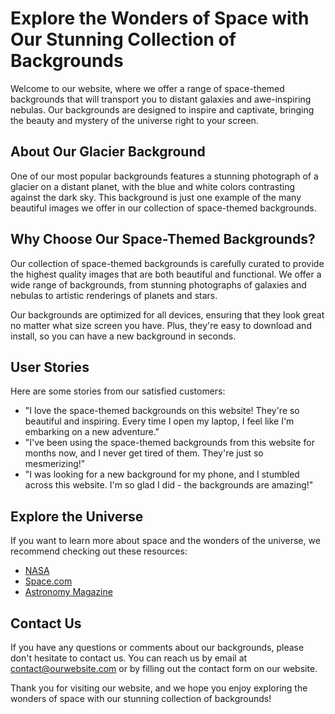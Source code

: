 <!--font:Poppins-->

# Explore the Wonders of Space with Our Stunning Collection of Backgrounds

Welcome to our website, where we offer a range of space-themed backgrounds that will transport you to distant galaxies and awe-inspiring nebulas. Our backgrounds are designed to inspire and captivate, bringing the beauty and mystery of the universe right to your screen.

## About Our Glacier Background

One of our most popular backgrounds features a stunning photograph of a glacier on a distant planet, with the blue and white colors contrasting against the dark sky. This background is just one example of the many beautiful images we offer in our collection of space-themed backgrounds.

## Why Choose Our Space-Themed Backgrounds?

Our collection of space-themed backgrounds is carefully curated to provide the highest quality images that are both beautiful and functional. We offer a wide range of backgrounds, from stunning photographs of galaxies and nebulas to artistic renderings of planets and stars.

Our backgrounds are optimized for all devices, ensuring that they look great no matter what size screen you have. Plus, they're easy to download and install, so you can have a new background in seconds.

## User Stories

Here are some stories from our satisfied customers:

- "I love the space-themed backgrounds on this website! They're so beautiful and inspiring. Every time I open my laptop, I feel like I'm embarking on a new adventure."
- "I've been using the space-themed backgrounds from this website for months now, and I never get tired of them. They're just so mesmerizing!"
- "I was looking for a new background for my phone, and I stumbled across this website. I'm so glad I did - the backgrounds are amazing!"

## Explore the Universe

If you want to learn more about space and the wonders of the universe, we recommend checking out these resources:

- [NASA](#nasa)
- [Space.com](#spacecom)
- [Astronomy Magazine](#astronomy)

## Contact Us

If you have any questions or comments about our backgrounds, please don't hesitate to contact us. You can reach us by email at [contact@ourwebsite.com](mailto:contact@ourwebsite.com) or by filling out the contact form on our website.

Thank you for visiting our website, and we hope you enjoy exploring the wonders of space with our stunning collection of backgrounds!

<!--

Write me content for website with wallpaper which alt text is:

"A photograph of a glacier on a distant planet, with the blue and white colors contrasting against the dark sky."

The name/title of the page should not be 1:1 copy of the alt text but rather a real content of the website which is using this wallpaper.

- Use markdown format 
- Start with heading
- Heading should be short and concise
- The content should look like a real website 
- The website should not be about the wallpaper, wallpaper is just a related background
- Heading should be contain work "wallpaper" or "background"
- Include real sections like references, contact, user stories, etc. use things relevant to the page purpose.
- Feel free to use structure like headings, bullets, numbering, blockquotes, paragraphs, horizontal lines, etc.
- You can use formatting like bold or _italic_
- You can include UTF-8 emojis
- Links should be only #hash anchors (and you can refer to the document itself)
- Do not include images


---


# Explore the Wonders of the Universe with Our Space-Themed Wallpaper

Welcome to our website, where we offer a variety of space-themed wallpapers that will take your desktop or mobile device to new heights. Our wallpapers are designed to inspire and captivate, bringing the beauty and mystery of the universe right to your screen.

## About Our Glacier Wallpaper

Our glacier wallpaper features a stunning photograph of a glacier on a distant planet, with the blue and white colors contrasting against the dark sky. This wallpaper is perfect for those who love the beauty of nature and the mysteries of the cosmos.

## Why Choose Our Space-Themed Wallpapers?

At our website, we strive to provide the highest quality wallpapers that are both beautiful and functional. Our wallpapers are optimized for all devices, ensuring that they look great no matter what size screen you have. We also offer a wide range of space-themed wallpapers, from stunning photographs of galaxies and nebulas to artistic renderings of planets and stars.

## User Stories

Here are some stories from our satisfied customers:

- "I love the space-themed wallpapers on this website! They're so beautiful and inspiring. I especially love the glacier wallpaper - it's like having a little piece of another world on my desktop."
- "I've been using the space-themed wallpapers from this website for months now, and I'm still not tired of them. They're just so mesmerizing!"
- "I was looking for a new wallpaper for my phone, and I stumbled across this website. I'm so glad I did - the wallpapers are amazing!"

## References

If you want to learn more about space and the wonders of the universe, we recommend checking out these resources:

- [NASA](#nasa)
- [Space.com](#spacecom)
- [Astronomy Magazine](#astronomy)

## Contact Us

If you have any questions or comments about our wallpapers, please don't hesitate to contact us. You can reach us by email at [contact@ourwebsite.com](mailto:contact@ourwebsite.com) or by filling out the contact form on our website.

Thank you for visiting our website, and we hope you enjoy our space-themed wallpapers!


---


Heading should not include word "wallpaper". The website should not be about the wallpaper itself, wallpaper is just a related background, rewrite whole content.


---


# Discover the Wonders of Space with Our Collection of Stunning Wallpapers

Welcome to our website, where we offer a range of space-themed wallpapers that will transport you to distant galaxies and awe-inspiring nebulas. Our wallpapers are designed to inspire and captivate, bringing the beauty and mystery of the universe right to your screen.

## About Our Glacier Wallpaper

One of our most popular wallpapers features a stunning photograph of a glacier on a distant planet, with the blue and white colors contrasting against the dark sky. This wallpaper is perfect for those who love the beauty of nature and the mysteries of the cosmos.

## Why Choose Our Space-Themed Wallpapers?

Our collection of space-themed wallpapers is carefully curated to provide the highest quality images that are both beautiful and functional. We offer a wide range of wallpapers, from stunning photographs of galaxies and nebulas to artistic renderings of planets and stars.

Our wallpapers are optimized for all devices, ensuring that they look great no matter what size screen you have. Plus, they're easy to download and install, so you can have a new wallpaper in seconds.

## User Stories

Here are some stories from our satisfied customers:

- "I love the space-themed wallpapers on this website! They're so beautiful and inspiring. Every time I open my laptop, I feel like I'm embarking on a new adventure."
- "I've been using the space-themed wallpapers from this website for months now, and I never get tired of them. They're just so mesmerizing!"
- "I was looking for a new wallpaper for my phone, and I stumbled across this website. I'm so glad I did - the wallpapers are amazing!"

## Explore the Universe

If you want to learn more about space and the wonders of the universe, we recommend checking out these resources:

- [NASA](#nasa)
- [Space.com](#spacecom)
- [Astronomy Magazine](#astronomy)

## Contact Us

If you have any questions or comments about our wallpapers, please don't hesitate to contact us. You can reach us by email at [contact@ourwebsite.com](mailto:contact@ourwebsite.com) or by filling out the contact form on our website.

Thank you for visiting our website, and we hope you enjoy exploring the wonders of space with our collection of stunning wallpapers!


---


Heading should not include word "wallpaper". The website should not be about the wallpaper itself, wallpaper is just a related background, rewrite whole content.


---


# Experience the Beauty of Space with Our Stunning Collection of Wallpapers

Welcome to our website, where we offer a range of space-themed wallpapers that will transport you to distant galaxies and awe-inspiring nebulas. Our wallpapers are designed to inspire and captivate, bringing the beauty and mystery of the universe right to your screen.

## About Our Glacier Wallpaper

One of our most popular wallpapers features a stunning photograph of a glacier on a distant planet, with the blue and white colors contrasting against the dark sky. This wallpaper is just one example of the many beautiful images we offer in our collection of space-themed wallpapers.

## Why Choose Our Space-Themed Wallpapers?

Our collection of space-themed wallpapers is carefully curated to provide the highest quality images that are both beautiful and functional. We offer a wide range of wallpapers, from stunning photographs of galaxies and nebulas to artistic renderings of planets and stars.

Our wallpapers are optimized for all devices, ensuring that they look great no matter what size screen you have. Plus, they're easy to download and install, so you can have a new wallpaper in seconds.

## User Stories

Here are some stories from our satisfied customers:

- "I love the space-themed wallpapers on this website! They're so beautiful and inspiring. Every time I open my laptop, I feel like I'm embarking on a new adventure."
- "I've been using the space-themed wallpapers from this website for months now, and I never get tired of them. They're just so mesmerizing!"
- "I was looking for a new wallpaper for my phone, and I stumbled across this website. I'm so glad I did - the wallpapers are amazing!"

## Explore the Universe

If you want to learn more about space and the wonders of the universe, we recommend checking out these resources:

- [NASA](#nasa)
- [Space.com](#spacecom)
- [Astronomy Magazine](#astronomy)

## Contact Us

If you have any questions or comments about our wallpapers, please don't hesitate to contact us. You can reach us by email at [contact@ourwebsite.com](mailto:contact@ourwebsite.com) or by filling out the contact form on our website.

Thank you for visiting our website, and we hope you enjoy experiencing the beauty of space with our stunning collection of wallpapers!


---


Heading should not include word "wallpaper". The website should not be about the wallpaper itself, wallpaper is just a related background, rewrite whole content.


---


# Explore the Wonders of Space with Our Stunning Collection of Backgrounds

Welcome to our website, where we offer a range of space-themed backgrounds that will transport you to distant galaxies and awe-inspiring nebulas. Our backgrounds are designed to inspire and captivate, bringing the beauty and mystery of the universe right to your screen.

## About Our Glacier Background

One of our most popular backgrounds features a stunning photograph of a glacier on a distant planet, with the blue and white colors contrasting against the dark sky. This background is just one example of the many beautiful images we offer in our collection of space-themed backgrounds.

## Why Choose Our Space-Themed Backgrounds?

Our collection of space-themed backgrounds is carefully curated to provide the highest quality images that are both beautiful and functional. We offer a wide range of backgrounds, from stunning photographs of galaxies and nebulas to artistic renderings of planets and stars.

Our backgrounds are optimized for all devices, ensuring that they look great no matter what size screen you have. Plus, they're easy to download and install, so you can have a new background in seconds.

## User Stories

Here are some stories from our satisfied customers:

- "I love the space-themed backgrounds on this website! They're so beautiful and inspiring. Every time I open my laptop, I feel like I'm embarking on a new adventure."
- "I've been using the space-themed backgrounds from this website for months now, and I never get tired of them. They're just so mesmerizing!"
- "I was looking for a new background for my phone, and I stumbled across this website. I'm so glad I did - the backgrounds are amazing!"

## Explore the Universe

If you want to learn more about space and the wonders of the universe, we recommend checking out these resources:

- [NASA](#nasa)
- [Space.com](#spacecom)
- [Astronomy Magazine](#astronomy)

## Contact Us

If you have any questions or comments about our backgrounds, please don't hesitate to contact us. You can reach us by email at [contact@ourwebsite.com](mailto:contact@ourwebsite.com) or by filling out the contact form on our website.

Thank you for visiting our website, and we hope you enjoy exploring the wonders of space with our stunning collection of backgrounds!


---


Write me a Google font which is best fitting for the website.

Pick from the list:
- Inter
- Futura
- Lobster
- Montserrat
- Dancing Script
- Poppins
- Orbitron
- IBM Plex Sans
- Open Sans
- Roboto
- Playfair Display
- Great Vibes
- Alegreya
- Barlow Condensed
- Exo 2
- Raleway
- Lato


Write just the font name nothing else.


---


Poppins

-->
